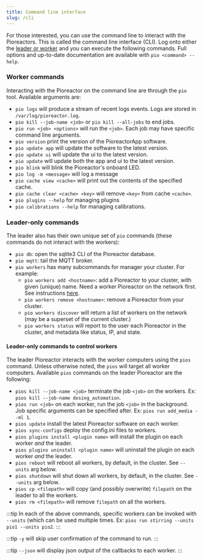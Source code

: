 ```yaml
---
title: Command line interface
slug: /cli
---
```


For those interested, you can use the command line to interact with the Pioreactors. This is called the command line interface (CLI). Log onto either the [leader or worker](/user-guide/create-cluster) and you can execute the following commands. Full options and up-to-date documentation are available with `pio <command> --help`.

### Worker commands

Interacting with the Pioreactor on the command line are through the `pio` tool. Available arguments are:

*   `pio logs` will produce a stream of recent logs events. Logs are stored in `/var/log/pioreactor.log`.
*   `pio kill --job-name <job>` or `pio kill --all-jobs` to end jobs.
*   `pio run <job> <options>` will run the `<job>`. Each job may have specific command line arguments.
*   `pio version` print the version of the PioreactorApp software.
*   `pio update app` will update the software to the latest version.
*   `pio update ui` will update the ui to the latest version.
*   `pio update` will update both the app and ui to the latest version.
*   `pio blink` will blink the Pioreactor's onboard LED.
*   `pio log -m <message>` will log a message
*   `pio cache view <cache>` will print out the contents of the specified cache.
*   `pio cache clear <cache> <key>` will remove `<key>` from cache `<cache>`.
*   `pio plugins --help` for managing plugins
*   `pio calibrations --help` for managing calibrations.


### Leader-only commands

The leader also has their own unique set of `pio` commands (these commands do not interact with the workers):

*   `pio db`: open the sqlite3 CLI of the Pioreactor database.
*   `pio mqtt`: tail the MQTT broker.
*   `pio workers` has many subcommands for manager your cluster. For example:
    *   `pio workers add <hostname>`: add a Pioreactor to your cluster, with given (unique) name. Need a worker Pioreactor on the network first. See instructions [here](https://github.com/Pioreactor/pioreactor/wiki/Installation).
    *   `pio workers remove <hostname>`: remove a Pioreactor from your cluster.
    *   `pio workers discover` will return a list of workers on the network (may be a superset of the current cluster.)
    *   `pio workers status` will report to the user each Pioreactor in the cluster, and metadata like status, IP, and state.

#### Leader-only commands to control workers

The leader Pioreactor interacts with the worker computers using the `pios` command. Unless otherwise noted, the `pios` will target all worker computers. Available `pios` commands on the leader Pioreactor are the following:

*   `pios kill --job-name <job>` terminate the job `<job>` on the workers. Ex: `pios kill --job-name dosing_automation`.
*   `pios run <job>` on each worker, run the job `<job>` in the background. Job specific arguments can be specified after. Ex: `pios run add_media --ml 1`.
*   `pios update` install the latest Pioreactor software on each worker.
*   `pios sync-configs` deploy the config.ini files to workers.
*   `pios plugins install <plugin name>` will install the plugin on each worker _and_ the leader.
*   `pios plugins uninstall <plugin name>` will uninstall the plugin on each worker _and_ the leader.
*   `pios reboot` will reboot all workers, by default, in the cluster. See `--units` arg below.
*   `pios shutdown` will shut down all workers, by default, in the cluster. See `--units` arg below.
*   `pios cp <filepath>` will copy (and possibly overwrite) `filepath` on the leader to all the workers.
*   `pios rm <filepath>` will remove `filepath` on all the workers.

:::tip
In each of the above commands, specific workers can be invoked with `--units` (which can be used multiple times. Ex: `pios run stirring --units pio1 --units pio2`.
:::

:::tip
`-y` will skip user confirmation of the command to run.
:::

:::tip
`--json` will display json output of the callbacks to each worker.
:::